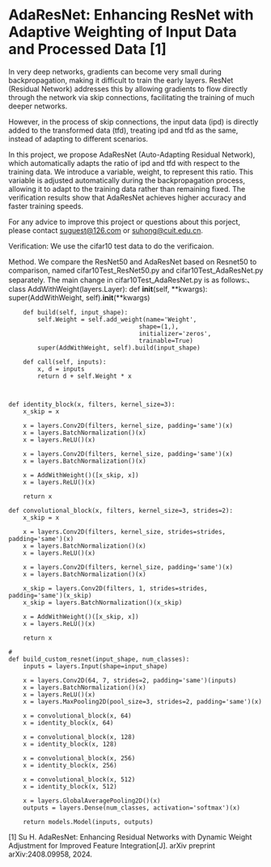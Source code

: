 # AdaResNet: Enhancing ResNet with Adaptive Weighting of Input Data and Processed Data [1]

In very deep networks, gradients can become very small during backpropagation, making it difficult to train the early layers. ResNet (Residual Network) addresses this by allowing gradients to flow directly through the network via skip connections, facilitating the training of much deeper networks. 

However, in the process of skip connections, the input data (ipd) is directly added to the transformed data (tfd), treating ipd and tfd as the same, instead of adapting to different scenarios. 

In this project, we propose AdaResNet (Auto-Adapting Residual Network), which automatically adapts the ratio of ipd and tfd with respect to the training data. We introduce a variable, weight, to represent this ratio. This variable is adjusted automatically during the backpropagation process, allowing it to adapt to the training data rather than remaining fixed. The verification results show that AdaResNet achieves higher accuracy and faster training speeds.

For any advice to improve this project or questions about this porject, please contact suguest@126.com or suhong@cuit.edu.cn.

Verification:
  We use the cifar10 test data to do the verificaion.
  
Method. We compare the ResNet50 and AdaResNet based on Resnet50 to comparison, named cifar10Test_ResNet50.py and cifar10Test_AdaResNet.py separately.
    The main change in cifar10Test_AdaResNet.py is as follows:、
      class AddWithWeight(layers.Layer):
        def __init__(self, **kwargs):
            super(AddWithWeight, self).__init__(**kwargs)
    
        def build(self, input_shape):
            self.Weight = self.add_weight(name='Weight', 
                                        shape=(1,),
                                        initializer='zeros',
                                        trainable=True)
            super(AddWithWeight, self).build(input_shape)
    
        def call(self, inputs):
            x, d = inputs
            return d + self.Weight * x



    def identity_block(x, filters, kernel_size=3):
        x_skip = x
        
        x = layers.Conv2D(filters, kernel_size, padding='same')(x)
        x = layers.BatchNormalization()(x)
        x = layers.ReLU()(x)
        
        x = layers.Conv2D(filters, kernel_size, padding='same')(x)
        x = layers.BatchNormalization()(x)
        
        x = AddWithWeight()([x_skip, x])
        x = layers.ReLU()(x)
        
        return x
    
    def convolutional_block(x, filters, kernel_size=3, strides=2):
        x_skip = x
        
        x = layers.Conv2D(filters, kernel_size, strides=strides, padding='same')(x)
        x = layers.BatchNormalization()(x)
        x = layers.ReLU()(x)
        
        x = layers.Conv2D(filters, kernel_size, padding='same')(x)
        x = layers.BatchNormalization()(x)
        
        x_skip = layers.Conv2D(filters, 1, strides=strides, padding='same')(x_skip)
        x_skip = layers.BatchNormalization()(x_skip)
        
        x = AddWithWeight()([x_skip, x])
        x = layers.ReLU()(x)
        
        return x
    
    # 
    def build_custom_resnet(input_shape, num_classes):
        inputs = layers.Input(shape=input_shape)
        
        x = layers.Conv2D(64, 7, strides=2, padding='same')(inputs)
        x = layers.BatchNormalization()(x)
        x = layers.ReLU()(x)
        x = layers.MaxPooling2D(pool_size=3, strides=2, padding='same')(x)
        
        x = convolutional_block(x, 64)
        x = identity_block(x, 64)
        
        x = convolutional_block(x, 128)
        x = identity_block(x, 128)
        
        x = convolutional_block(x, 256)
        x = identity_block(x, 256)
        
        x = convolutional_block(x, 512)
        x = identity_block(x, 512)
        
        x = layers.GlobalAveragePooling2D()(x)
        outputs = layers.Dense(num_classes, activation='softmax')(x)
        
        return models.Model(inputs, outputs)
 

[1] Su H. AdaResNet: Enhancing Residual Networks with Dynamic Weight Adjustment for Improved Feature Integration[J]. arXiv preprint arXiv:2408.09958, 2024.
